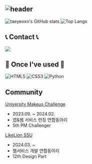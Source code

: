 ![header](https://capsule-render.vercel.app/api?type=Waving&height=200&text=Welcome%20to%20taeyeon's%20Github!%20👋&fontColor=d5e6f5&color=timeGradient&animation=fadeIn&fontSize=40&fontAlignY=40)
----
![taeyeoxn's GitHub stats](https://github-readme-stats.vercel.app/api?username=taeyeoxn&show_icons=true&theme=radical)
![Top Langs](https://github-readme-stats.vercel.app/api/top-langs/?username=taeyeoxn&layout=compact&theme=radical)

## 📞 Contact 📞
<div>
    <a href="mailto:taeyeonyoo16@gmail.com">
        <img src="https://img.shields.io/badge/Gmail-D14836?style=for-the-badge&logo=gmail&logoColor=white"> 
    </a>
</div>

<!--## 💻 DEV's log 💻
<div>
    <a href="https://taeyeoxn.tistory.com/">
        <img src="https://img.shields.io/badge/Tistory-%23000000?style=for-the-badge&logo=tistory&logoColor=white">
    </a>
</div>-->

## 🔨 Once I've used 🔨
<div>
  <img src="https://img.shields.io/badge/html5-%23E34F26.svg?style=for-the-badge&logo=html5&logoColor=white" alt="HTML5">
  <img src="https://img.shields.io/badge/css3-%231572B6.svg?style=for-the-badge&logo=css3&logoColor=white" alt="CSS3">
  <img src ="https://img.shields.io/badge/Python-3776AB?style=for-the-badge&logo=python&logoColor=white" alt ="Python">
</div>

## Community
[University Makeus Challenge](https://www.makeus.in/umc)
- 2023.09. ~ 2024.02.
- 앱&웹 서비스 런칭 연합동아리
- 5th PM Challenger

[LikeLion SSU](https://likelionssu.com/)
- 2024.03. ~
- 웹서비스 개발 연합동아리
- 12th Design Part
